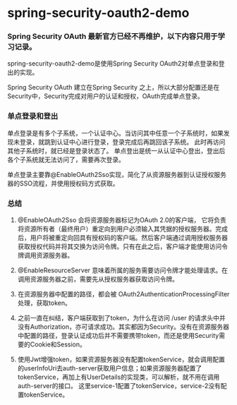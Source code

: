 # spring-security-oauth2-demo
### Spring Security OAuth 最新官方已经不再维护，以下内容只用于学习记录。

spring-security-oauth2-demo是使用Spring Security OAuth2对单点登录和登出的实现。

Spring Security OAuth 建立在Spring Security 之上，所以大部分配置还是在Security中，Security完成对用户的认证和授权，OAuth完成单点登录。

### 单点登录和登出
单点登录是有多个子系统，一个认证中心。当访问其中任意一个子系统时，如果发现未登录，就跳到认证中心进行登录，登录完成后再跳回该子系统。
此时再访问其他子系统时，就已经是登录状态了。
单点登出是统一从认证中心登出，登出后各个子系统就无法访问了，需要再次登录。

单点登录主要靠@EnableOAuth2Sso实现，简化了从资源服务器到认证授权服务器的SSO流程，并使用授权码方式获取。

### 总结
1. @EnableOAuth2Sso 
会将资源服务器标记为OAuth 2.0的客户端， 它将负责将资源所有者（最终用户）重定向到用户必须输入其凭据的授权服务器。完成后，用户将被重定向回具有授权码的客户端。然后客户端通过调用授权服务器获取授权代码并将其交换为访问令牌。只有在此之后，客户端才能使用访问令牌调用资源服务器。

2. @EnableResourceServer 
意味着所属的服务需要访问令牌才能处理请求。在调用资源服务器之前，需要先从授权服务器获取访问令牌。

3. 在资源服务器中配置的路径，都会被 OAuth2AuthenticationProcessingFilter 处理，获取token。

4. 之前一直在纠结，客户端获取到了token，为什么在访问 /user 的请求头中并没有Authorization，亦可请求成功。其实都因为Security。没有在资源服务器中配置的路径，登录认证成功后并不需要携带token，而还是使用Security需要的Cookie和Session。

5. 使用Jwt增强token，如果资源服务器没有配置tokenService，就会调用配置的userInfoUri去auth-server获取用户信息；如果资源服务器配置了tokenService，再加上有UserDetails的实现类，可以解析，就不用在调用auth-server的接口。
这里service-1配置了tokenService，service-2没有配置tokenService。
